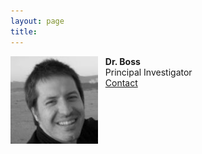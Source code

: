 ```yaml
---
layout: page
title:
---
```

<img alt="Dr. Boss" align="left" src="/img/Andersen.jpg" width="140" height="140"/>
&nbsp;&nbsp;&nbsp;<b>Dr. Boss</b><br>
&nbsp;&nbsp;&nbsp;Principal Investigator<br>
&nbsp;&nbsp;&nbsp;<a href="mailto:jbuen@broadinstitute.org">Contact
